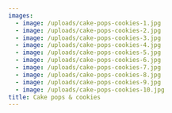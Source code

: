 ```yaml
---
images:
  - image: /uploads/cake-pops-cookies-1.jpg
  - image: /uploads/cake-pops-cookies-2.jpg
  - image: /uploads/cake-pops-cookies-3.jpg
  - image: /uploads/cake-pops-cookies-4.jpg
  - image: /uploads/cake-pops-cookies-5.jpg
  - image: /uploads/cake-pops-cookies-6.jpg
  - image: /uploads/cake-pops-cookies-7.jpg
  - image: /uploads/cake-pops-cookies-8.jpg
  - image: /uploads/cake-pops-cookies-9.jpg
  - image: /uploads/cake-pops-cookies-10.jpg
title: Cake pops & cookies
---
```


